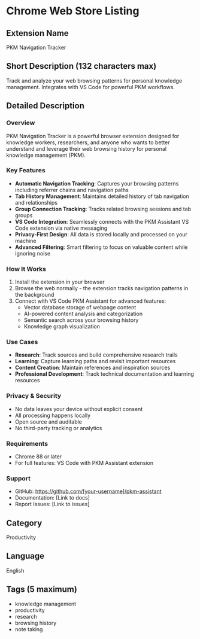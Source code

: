 # Chrome Web Store Listing

## Extension Name
PKM Navigation Tracker

## Short Description (132 characters max)
Track and analyze your web browsing patterns for personal knowledge management. Integrates with VS Code for powerful PKM workflows.

## Detailed Description

### Overview
PKM Navigation Tracker is a powerful browser extension designed for knowledge workers, researchers, and anyone who wants to better understand and leverage their web browsing history for personal knowledge management (PKM).

### Key Features
- **Automatic Navigation Tracking**: Captures your browsing patterns including referrer chains and navigation paths
- **Tab History Management**: Maintains detailed history of tab navigation and relationships
- **Group Connection Tracking**: Tracks related browsing sessions and tab groups
- **VS Code Integration**: Seamlessly connects with the PKM Assistant VS Code extension via native messaging
- **Privacy-First Design**: All data is stored locally and processed on your machine
- **Advanced Filtering**: Smart filtering to focus on valuable content while ignoring noise

### How It Works
1. Install the extension in your browser
2. Browse the web normally - the extension tracks navigation patterns in the background
3. Connect with VS Code PKM Assistant for advanced features:
   - Vector database storage of webpage content
   - AI-powered content analysis and categorization
   - Semantic search across your browsing history
   - Knowledge graph visualization

### Use Cases
- **Research**: Track sources and build comprehensive research trails
- **Learning**: Capture learning paths and revisit important resources
- **Content Creation**: Maintain references and inspiration sources
- **Professional Development**: Track technical documentation and learning resources

### Privacy & Security
- No data leaves your device without explicit consent
- All processing happens locally
- Open source and auditable
- No third-party tracking or analytics

### Requirements
- Chrome 88 or later
- For full features: VS Code with PKM Assistant extension

### Support
- GitHub: https://github.com/[your-username]/pkm-assistant
- Documentation: [Link to docs]
- Report Issues: [Link to issues]

## Category
Productivity

## Language
English

## Tags (5 maximum)
- knowledge management
- productivity
- research
- browsing history
- note taking